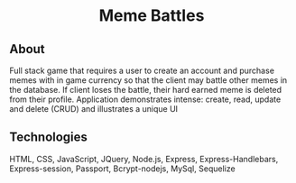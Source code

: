<h1 align="center">Meme Battles</h1>
<h2>About</h2>
<p>Full stack game that requires a user to create an account and purchase memes with in game currency so that the client may battle other memes in the database. If client loses the battle, their hard earned meme is deleted from their profile. Application demonstrates intense: create, read, update and delete (CRUD) and illustrates a unique UI</p>


<h2>Technologies</h2>
<p>HTML, CSS, JavaScript, JQuery, Node.js, Express, Express-Handlebars, Express-session, Passport, Bcrypt-nodejs, MySql, Sequelize</p>
